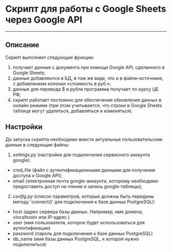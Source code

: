 # Скрипт для работы с Google Sheets через Google API
***
## Описание

Скрипт выполняет следующие функции:
1. получает данные с документа при помощи Google API, сделанного в Google Sheets;
2. данные добавляются в БД, в том же виде, что и в файле–источнике, с добавлением колонки «стоимость в руб.»;
3. данные для перевода $ в рубли программа получает по курсу ЦБ РФ;
4. скрипт работает постоянно для обеспечения обновления данных в онлайн режиме (при этом учитывается, что строки в Google Sheets таблице могут удаляться, добавляться и изменяться).

## Настройки
До запуска скрипта необходимо внести актуальные пользовательские данные в следующие файлы:
1. _settings.py_ (настройки для подключения сервисного аккаунта google):
- cred_file (файл с аутентификационными данными для получения доступа к Google API);
- email (электронная почта google-аккаунта, которому необходимо предоставить доступ на чтение и запись google-таблицы);
2. _config.py_ (список параметров, которые должны быть переданы методу 'connect()' для подключения к базе данных PostgreSQL):
- host (адрес сервера базы данных. Например, имя домена, «localhost» или IP-адрес.)
- user (имя пользователя, которое будет использоваться для аутентификации)
- password (пароль для подключения к базе данных PostgreSQL)
- db_name (имя базы данных PostgreSQL, к которой нужно подключиться)


